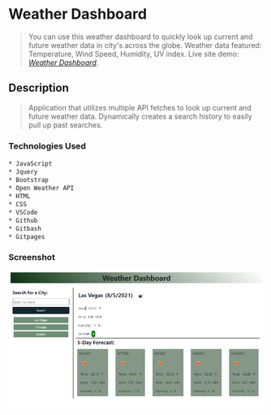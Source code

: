 # Weather Dashboard
> You can use this weather dashboard to quickly look up current and future weather data in city's across the globe.
> Weather data featured: Temperature, Wind Speed, Humidity, UV index.
> Live site demo: [_Weather Dashboard_](https://dylanshoemaker.github.io/when-it-rains-it-pours/).
  
## Description
> Application that utilizes multiple API fetches to look up current and future weather data.
> Dynamically creates a search history to easily pull up past searches.

### Technologies Used

    * JavaScript
    * Jquery
    * Bootstrap
    * Open Weather API
    * HTML
    * CSS    
    * VSCode
    * Github
    * Gitbash
    * Gitpages

### Screenshot
![screenshot](https://github.com/DylanShoemaker/when-it-rains-it-pours/blob/main/assets/images/screenshot.PNG)
